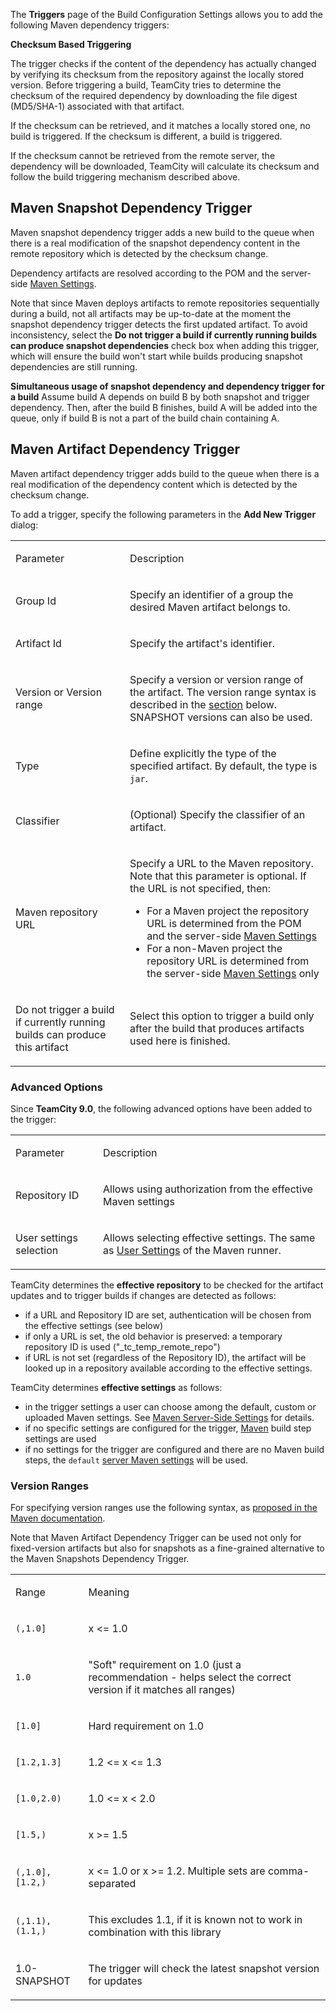[//]: # (title: Configuring Maven Triggers)
[//]: # (auxiliary-id: Configuring Maven Triggers)
[//]: # (Internal note. Do not delete. "Configuring Maven Triggersd81e3.txt")    

The __Triggers__ page of the Build Configuration Settings allows you to add the following Maven dependency triggers:

<tag-list of="chapter" mode="tree" depth="4"/>


__Checksum Based Triggering__

The trigger checks if the content of the dependency has actually changed by verifying its checksum from the repository against the locally stored version. Before triggering a build, TeamCity tries to determine the checksum of the required dependency by downloading the file digest (MD5/SHA\-1) associated with that artifact.

If the checksum can be retrieved, and it matches a locally stored one, no build is triggered. If the checksum is different, a build is triggered.

If the checksum cannot be retrieved from the remote server, the dependency will be downloaded, TeamCity will calculate its checksum and follow the build triggering mechanism described above.

## Maven Snapshot Dependency Trigger

Maven snapshot dependency trigger adds a new build to the queue when there is a real modification of the snapshot dependency content in the remote repository which is detected by the checksum change.

Dependency artifacts are resolved according to the POM and the server\-side [Maven Settings](maven-server-side-settings.md).

<note>

Note that since Maven deploys artifacts to remote repositories sequentially during a build, not all artifacts may be up\-to\-date at the moment the snapshot dependency trigger detects the first updated artifact. To avoid inconsistency, select the __Do not trigger a build if currently running builds can produce snapshot dependencies__ check box when adding this trigger, which will ensure the build won't start while builds producing snapshot dependencies are still running.
</note>


[//]: # (Internal note. Do not delete. "Configuring Maven Triggersd81e53.txt")    

<note>

__Simultaneous usage of snapshot dependency and dependency trigger for a build__
 Assume build A depends on build B by both snapshot and trigger dependency. Then, after the build B finishes, build A will be added into the queue, only if build B is not a part of the build chain containing A.
</note>

## Maven Artifact Dependency Trigger

Maven artifact dependency trigger adds build to the queue when there is a real modification of the dependency content which is detected by the checksum change.

To add a trigger, specify the following parameters in the __Add New Trigger__ dialog:

<table><tr>

<td>

Parameter


</td>

<td>

Description


</td></tr><tr>

<td>

Group Id


</td>

<td>

Specify an identifier of a group the desired Maven artifact belongs to.


</td></tr><tr>

<td>

Artifact Id


</td>

<td>

Specify the artifact's identifier.


</td></tr><tr>

<td>

Version or Version range


</td>

<td>

Specify a version or version range of the artifact. The version range syntax is described in the [section](#Version+Ranges) below. SNAPSHOT versions can also be used.


</td></tr><tr>

<td>

Type


</td>

<td>

Define explicitly the type of the specified artifact. By default, the type is `jar`.


</td></tr><tr>

<td>

Classifier


</td>

<td>

(Optional) Specify the classifier of an artifact.


</td></tr><tr>

<td>

Maven repository URL


</td>

<td>

Specify a URL to the Maven repository. Note that this parameter is optional. If the URL is not specified, then:

* For a Maven project the repository URL is determined from the POM and the server\-side [Maven Settings](maven-server-side-settings.md#Maven+Settings+Resolution+on+the+Server+Side)
* For a non\-Maven project the repository URL is determined from the server\-side [Maven Settings](maven-server-side-settings.md#Maven+Settings+Resolution+on+the+Server+Side) only


</td></tr><tr>

<td>

Do not trigger a build if currently running builds can produce this artifact


</td>

<td>

Select this option to trigger a build only after the build that produces artifacts used here is finished.


</td></tr></table>

### Advanced Options

Since __TeamCity 9.0__, the following advanced options have been added to the trigger:

<table><tr>

<td>

Parameter


</td>

<td>

Description


</td></tr><tr>

<td>

Repository ID


</td>

<td>

Allows using authorization from the effective Maven settings


</td></tr><tr>

<td>

User settings selection


</td>

<td>

Allows selecting effective settings. The same as [User Settings](maven.md#User+Settings) of the Maven runner.


</td></tr></table>

TeamCity determines the __effective repository__ to be checked for the artifact updates and to trigger builds if changes are detected as follows:
* if a URL and Repository ID are set, authentication will be chosen from the effective settings (see below)
* if only a URL is set, the old behavior is preserved: a temporary repository ID is used ("\_tc\_temp\_remote\_repo")
* if URL is not set (regardless of the Repository ID), the artifact will be looked up in a repository available according to the effective settings.


TeamCity determines __effective settings__ as follows:
* in the trigger settings a user can choose among the default, custom or uploaded Maven settings. See [Maven Server-Side Settings](maven-server-side-settings.md) for details.
* if no specific settings are configured for the trigger, [Maven](maven.md) build step settings are used
* if no settings for the trigger are configured and there are no Maven build steps, the `default` [server Maven settings](maven-server-side-settings.md) will be used.
### Version Ranges

For specifying version ranges use the following syntax, as [proposed in the Maven documentation](http://docs.codehaus.org/display/MAVEN/Dependency+Mediation+and+Conflict+Resolution#DependencyMediationandConflictResolution-DependencyVersionRanges).

Note that Maven Artifact Dependency Trigger can be used not only for fixed\-version artifacts but also for snapshots as a fine\-grained alternative to the Maven Snapshots Dependency Trigger.

<table><tr>

<td>

Range


</td>

<td>

Meaning


</td></tr><tr>

<td>

`(,1.0]`


</td>

<td>

x &lt;= 1.0


</td></tr><tr>

<td>

`1.0`


</td>

<td>

"Soft" requirement on 1.0 (just a recommendation \- helps select the correct version if it matches all ranges)


</td></tr><tr>

<td>

`[1.0]`


</td>

<td>

Hard requirement on 1.0


</td></tr><tr>

<td>

`[1.2,1.3]`


</td>

<td>

1.2 &lt;= x &lt;= 1.3


</td></tr><tr>

<td>

`[1.0,2.0)`


</td>

<td>

1.0 &lt;= x &lt; 2.0


</td></tr><tr>

<td>

`[1.5,)`


</td>

<td>

x &gt;= 1.5


</td></tr><tr>

<td>

`(,1.0],[1.2,)`


</td>

<td>

x &lt;= 1.0 or x &gt;= 1.2. Multiple sets are comma\-separated


</td></tr><tr>

<td>

`(,1.1),(1.1,)`


</td>

<td>

This excludes 1.1, if it is known not to work in combination with this library


</td></tr><tr>

<td>

1.0\-SNAPSHOT


</td>

<td>

The trigger will check the latest snapshot version for updates


</td></tr></table>




[//]: # (Internal note. Do not delete. "Configuring Maven Triggersd81e322.txt")    



